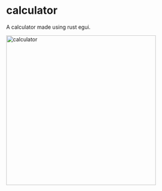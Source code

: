 # calculator

A calculator made using rust egui.

<img width="400" alt="calculator" src="https://user-images.githubusercontent.com/112485825/211178295-aa8ba658-95dc-4134-ae13-547800993f86.png">
